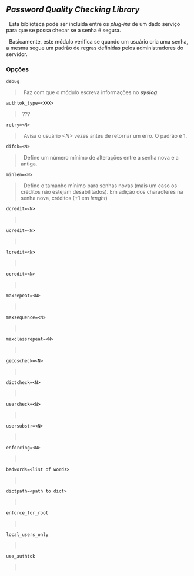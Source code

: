 ## *Password Quality Checking Library*
&nbsp; Esta biblioteca pode ser incluída entre os *plug-ins* de um dado serviço para que se possa checar se a senha é segura.

&nbsp; Basicamente, este módulo verifica se quando um usuário cria uma senha, a mesma segue um padrão de regras definidas pelos administradores do servidor.

### Opções

`debug`
>&nbsp; Faz com que o módulo escreva informações no _**syslog**_.

`authtok_type=<XXX>`
>&nbsp;???

`retry=<N>`
>&nbsp; Avisa o usuário *\<N\>* vezes antes de retornar um erro. O padrão é 1.

`difok=<N>`
>&nbsp; Define um número mínimo de alterações entre a senha nova e a antiga.

`minlen=<N>`
>&nbsp; Define o tamanho mínimo para senhas novas (mais um caso os créditos não estejam desabilitados). Em adição dos characteres na senha nova, créditos (+1 em *lenght*)

`dcredit=<N>`
>&nbsp;

`ucredit=<N>`
>&nbsp;

`lcredit=<N>`
>&nbsp;

`ocredit=<N>`
>&nbsp;

`maxrepeat=<N>`
>&nbsp;

`maxsequence=<N>`
>&nbsp;

`maxclassrepeat=<N>`
>&nbsp;

`gecoscheck=<N>`
>&nbsp;

`dictcheck=<N>`
>&nbsp;

`usercheck=<N>`
>&nbsp;

`usersubstr=<N>`
>&nbsp;

`enforcing=<N>`
>&nbsp;

`badwords=<list of words>`
>&nbsp;

`dictpath=<path to dict>`
>&nbsp;

`enforce_for_root`
>&nbsp;

`local_users_only`
>&nbsp;

`use_authtok`
>&nbsp;
